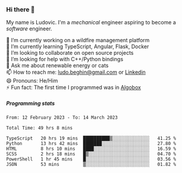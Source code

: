 ### Hi there 👋

My name is Ludovic. I'm a *mechanical* engineer aspiring to become a *software* engineer.

 🔭 I’m currently working on a wildfire management platform<br/>
 🌱 I’m currently learning TypeScript, Angular, Flask, Docker<br/>
 👯 I’m looking to collaborate on open source projects<br/>
 🤔 I’m looking for help with C++/Python bindings<br/>
 💬 Ask me about renewable energy or cats<br/>
 📫 How to reach me: ludo.beghin@gmail.com or [Linkedin](https://www.linkedin.com/in/ludovic-beghin/)<br/>
 😄 Pronouns: He/Him<br/>
 ⚡ Fun fact: The first time I programmed was in [Algobox](https://fr.wikipedia.org/wiki/Algobox)<br/>

##### Programming stats
<!--START_SECTION:waka-->

```text
From: 12 February 2023 - To: 14 March 2023

Total Time: 49 hrs 8 mins

TypeScript   20 hrs 19 mins  ██████████▒░░░░░░░░░░░░░░   41.25 %
Python       13 hrs 42 mins  ███████░░░░░░░░░░░░░░░░░░   27.80 %
HTML         8 hrs 10 mins   ████░░░░░░░░░░░░░░░░░░░░░   16.59 %
SCSS         2 hrs 18 mins   █▒░░░░░░░░░░░░░░░░░░░░░░░   04.70 %
PowerShell   1 hr 45 mins    █░░░░░░░░░░░░░░░░░░░░░░░░   03.56 %
JSON         53 mins         ▒░░░░░░░░░░░░░░░░░░░░░░░░   01.82 %
```

<!--END_SECTION:waka-->
